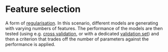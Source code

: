 # Feature selection

A form of [regularisation](202210061507.md). In this scenario, different models are
generating with varying numbers of features. The performance of the models are
then tested (using e.g. [cross validation](202210111811.md), or with a dedicated
[validation set](202210061315.md)) and then a criterion that trades off the number
of parameters against the performance is applied.
